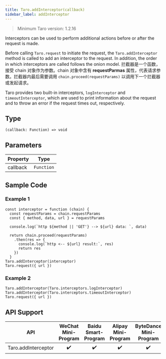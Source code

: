 ```yaml
---
title: Taro.addInterceptor(callback)
sidebar_label: addInterceptor
---
```


> Minimum Taro version: 1.2.16

Interceptors can be used to perform additional actions before or after the request is made.

Before calling `Taro.request` to initiate the request, the `Taro.addInterceptor` method is called to add an interceptor to the request. In addition, the order in which interceptors are called follows the onion model. 拦截器是一个函数，接受 chain 对象作为参数。chain 对象中含有 **requestParmas** 属性，代表请求参数。拦截器内最后需要调用 `chain.proceed(requestParams)` 以调用下一个拦截器或发起请求。

Taro provides two built-in interceptors, `logInterceptor` and `timeoutInterceptor`, which are used to print information about the request and to throw an error if the request times out, respectively.

## Type

```tsx
(callback: Function) => void
```

## Parameters

<table>
  <thead>
    <tr>
      <th>Property</th>
      <th>Type</th>
    </tr>
  </thead>
  <tbody>
    <tr>
      <td>callback</td>
      <td><code>Function</code></td>
    </tr>
  </tbody>
</table>

## Sample Code

### Example 1

```tsx
const interceptor = function (chain) {
  const requestParams = chain.requestParams
  const { method, data, url } = requestParams

  console.log(`http ${method || 'GET'} --> ${url} data: `, data)

  return chain.proceed(requestParams)
    .then(res => {
      console.log(`http <-- ${url} result:`, res)
      return res
    })
  }
Taro.addInterceptor(interceptor)
Taro.request({ url })
```

### Example 2

```tsx
Taro.addInterceptor(Taro.interceptors.logInterceptor)
Taro.addInterceptor(Taro.interceptors.timeoutInterceptor)
Taro.request({ url })
```

## API Support

|         API         | WeChat Mini-Program | Baidu Smart-Program | Alipay Mini-Program | ByteDance Mini-Program | QQ Mini-Program | H5 | React Native |
|:-------------------:|:-------------------:|:-------------------:|:-------------------:|:----------------------:|:---------------:|:--:|:------------:|
| Taro.addInterceptor |         ✔️          |         ✔️          |         ✔️          |           ✔️           |       ✔️        | ✔️ |              |
